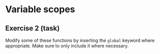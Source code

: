 # Variable scopes

## Exercise 2 (task)

Modify some of these functions by inserting the `global` keyword where appropriate. Make sure to only include it where
necessary.
